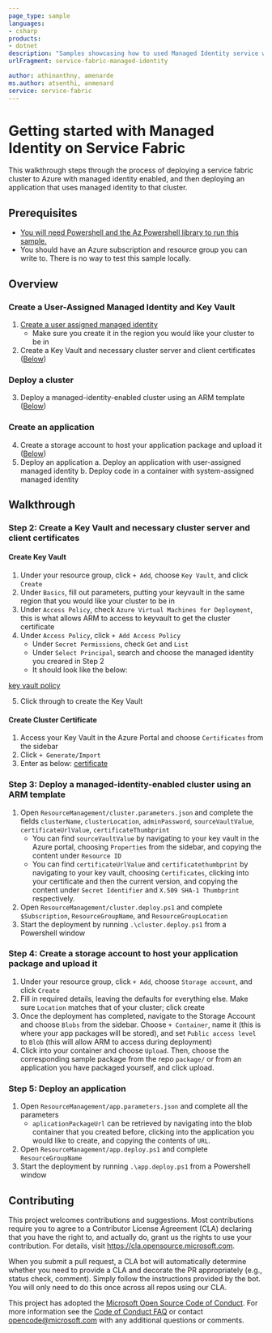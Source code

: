 ```yaml
---
page_type: sample
languages:
- csharp
products:
- dotnet
description: "Samples showcasing how to used Managed Identity service with Service Fabric."
urlFragment: service-fabric-managed-identity

author: athinanthny, amenarde
ms.author: atsenthi, anmenard
service: service-fabric
---
```


# Getting started with Managed Identity on Service Fabric

<!-- 
Guidelines on README format: https://review.docs.microsoft.com/help/onboard/admin/samples/concepts/readme-template?branch=master

Guidance on onboarding samples to docs.microsoft.com/samples: https://review.docs.microsoft.com/help/onboard/admin/samples/process/onboarding?branch=master

Taxonomies for products and languages: https://review.docs.microsoft.com/new-hope/information-architecture/metadata/taxonomies?branch=master
-->

This walkthrough steps through the process of deploying a service fabric cluster to Azure with managed identity enabled, and then deploying an application that uses managed identity to that cluster.

## Prerequisites

- [You will need Powershell and the Az Powershell library to run this sample.](https://docs.microsoft.com/en-us/powershell/azure/install-az-ps)
- You should have an Azure subscription and resource group you can write to. There is no way to test this sample locally.

## Overview

### Create a User-Assigned Managed Identity and Key Vault

1. [Create a user assigned managed identity](https://docs.microsoft.com/en-us/azure/active-directory/managed-identities-azure-resources/how-to-manage-ua-identity-portal)
    - Make sure you create it in the region you would like your cluster to be in
2. Create a Key Vault and necessary cluster server and client certificates ([Below](###-step-2-create-a-key-vault-and-necessary-cluster-server-and-client-certificates))

### Deploy a cluster

3. Deploy a managed-identity-enabled cluster using an ARM template ([Below](###-step-3-deploy-a-managed-identity-enabled-cluster-using-an-arm-template
))

### Create an application

4. Create a storage account to host your application package and upload it ([Below](###-step-4-create-a-storage-account-to-host-your-application-package-and-upload-it))
5. Deploy an application
    a. Deploy an application with user-assigned managed identity
    b. Deploy code in a container with system-assigned managed identity

## Walkthrough

### Step 2: Create a Key Vault and necessary cluster server and client certificates
<!---
TODO: Provide an ARM template and deploy script to do this automatically
--->
#### Create Key Vault
1. Under your resource group, click `+ Add`, choose `Key Vault`, and click `Create`
2. Under `Basics`, fill out parameters, putting your keyvault in the same region that you would like your cluster to be in
3. Under `Access Policy`, check `Azure Virtual Machines for Deployment`, this is what allows ARM to access to keyvault to get the cluster certificate
4. Under `Access Policy`, click `+ Add Access Policy`
    - Under `Secret Permissions`, check `Get` and `List`
    - Under `Select Principal`, search and choose the managed identity you creared in Step 2
    - It should look like the below:

[key vault policy](/img/accesspolicy.png)

5. Click through to create the Key Vault

#### Create Cluster Certificate

1. Access your Key Vault in the Azure Portal and choose `Certificates` from the sidebar
2. Click `+ Generate/Import`
3. Enter as below: 
[certificate](/img/certificate.png)

### Step 3: Deploy a managed-identity-enabled cluster using an ARM template

1. Open `ResourceManagement/cluster.parameters.json` and complete the fields `clusterName`, `clusterLocation`, `adminPassword`, `sourceVaultValue`, `certificateUrlValue`, `certificateThumbprint`
    - You can find `sourceVaultValue` by navigating to your key vault in the Azure portal, choosing `Properties` from the sidebar, and copying the content under `Resource ID`
    - You can find `certificateUrlValue` and `certificatethumbprint` by navigating to your key vault, choosing `Certificates`, clicking into your certificate and then the current version, and copying the content under `Secret Identifier` and `X.509 SHA-1 Thumbprint` respectively.
2. Open `ResourceManagement/cluster.deploy.ps1` and complete `$Subscription`, `ResourceGroupName`, and `ResourceGroupLocation`
3. Start the deployment by running `.\cluster.deploy.ps1` from a Powershell window

### Step 4: Create a storage account to host your application package and upload it
<!---
TODO: Provide an ARM template and deploy script to do this automatically
--->
1. Under your resource group, click `+ Add`, choose `Storage account`, and click `Create`
2. Fill in required details, leaving the defaults for everything else. Make sure `Location` matches that of your cluster; click create
3. Once the deployment has completed, navigate to the Storage Account and choose `Blobs` from the sidebar. Choose `+ Container`, name it (this is where your app packages will be stored), and set `Public access level` to `Blob` (this will allow ARM to access during deployment)
4. Click into your container and choose `Upload`. Then, choose the corresponding sample package from the repo `package/` or from an application you have packaged yourself, and click upload.

### Step 5: Deploy an application

1. Open `ResourceManagement/app.parameters.json` and complete all the parameters
    - `aplicationPackageUrl` can be retrieved by navigating into the blob container that you created before, clicking into the application you would like to create, and copying the contents of `URL`.
2. Open `ResourceManagement/app.deploy.ps1` and complete `ResourceGroupName`
3. Start the deployment by running `.\app.deploy.ps1` from a Powershell window

## Contributing

This project welcomes contributions and suggestions.  Most contributions require you to agree to a
Contributor License Agreement (CLA) declaring that you have the right to, and actually do, grant us
the rights to use your contribution. For details, visit https://cla.opensource.microsoft.com.

When you submit a pull request, a CLA bot will automatically determine whether you need to provide
a CLA and decorate the PR appropriately (e.g., status check, comment). Simply follow the instructions
provided by the bot. You will only need to do this once across all repos using our CLA.

This project has adopted the [Microsoft Open Source Code of Conduct](https://opensource.microsoft.com/codeofconduct/).
For more information see the [Code of Conduct FAQ](https://opensource.microsoft.com/codeofconduct/faq/) or
contact [opencode@microsoft.com](mailto:opencode@microsoft.com) with any additional questions or comments.
